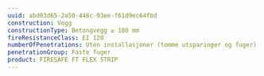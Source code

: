 ```yaml
---
uuid: abd03d65-2a50-448c-93ee-f61d9ec64fbd
construction: Vegg
constructionType: Betongvegg ≥ 100 mm
fireResistanceClass: EI 120
numberOfPenetrations: Uten installasjoner (tomme utsparinger og fuger)
penetrationGroup: Faste fuger
product: FIRESAFE FT FLEX STRIP
---
```

